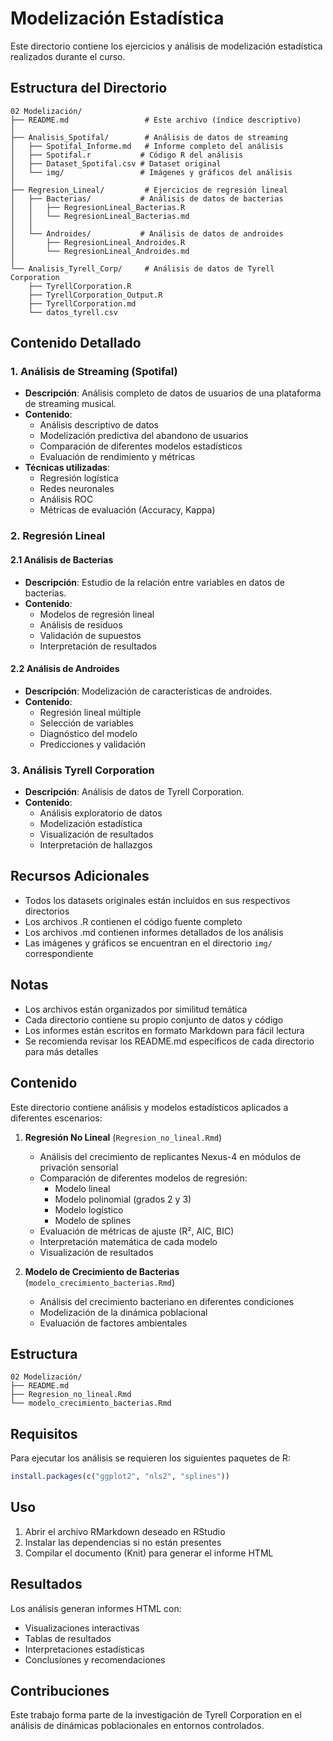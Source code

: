 # Modelización Estadística

Este directorio contiene los ejercicios y análisis de modelización estadística realizados durante el curso.

## Estructura del Directorio

```text
02 Modelización/
├── README.md                 # Este archivo (índice descriptivo)
│
├── Analisis_Spotifal/        # Análisis de datos de streaming
│   ├── Spotifal_Informe.md   # Informe completo del análisis
│   ├── Spotifal.r           # Código R del análisis
│   ├── Dataset_Spotifal.csv # Dataset original
│   └── img/                 # Imágenes y gráficos del análisis
│
├── Regresion_Lineal/         # Ejercicios de regresión lineal
│   ├── Bacterias/           # Análisis de datos de bacterias
│   │   ├── RegresionLineal_Bacterias.R
│   │   └── RegresionLineal_Bacterias.md
│   │
│   └── Androides/           # Análisis de datos de androides
│       ├── RegresionLineal_Androides.R
│       └── RegresionLineal_Androides.md
│
└── Analisis_Tyrell_Corp/     # Análisis de datos de Tyrell Corporation
    ├── TyrellCorporation.R
    ├── TyrellCorporation_Output.R
    ├── TyrellCorporation.md
    └── datos_tyrell.csv
```

## Contenido Detallado

### 1. Análisis de Streaming (Spotifal)

- **Descripción**: Análisis completo de datos de usuarios de una plataforma de streaming musical.
- **Contenido**:
  - Análisis descriptivo de datos
  - Modelización predictiva del abandono de usuarios
  - Comparación de diferentes modelos estadísticos
  - Evaluación de rendimiento y métricas
- **Técnicas utilizadas**:
  - Regresión logística
  - Redes neuronales
  - Análisis ROC
  - Métricas de evaluación (Accuracy, Kappa)

### 2. Regresión Lineal

#### 2.1 Análisis de Bacterias

- **Descripción**: Estudio de la relación entre variables en datos de bacterias.
- **Contenido**:
  - Modelos de regresión lineal
  - Análisis de residuos
  - Validación de supuestos
  - Interpretación de resultados

#### 2.2 Análisis de Androides

- **Descripción**: Modelización de características de androides.
- **Contenido**:
  - Regresión lineal múltiple
  - Selección de variables
  - Diagnóstico del modelo
  - Predicciones y validación

### 3. Análisis Tyrell Corporation

- **Descripción**: Análisis de datos de Tyrell Corporation.
- **Contenido**:
  - Análisis exploratorio de datos
  - Modelización estadística
  - Visualización de resultados
  - Interpretación de hallazgos

## Recursos Adicionales

- Todos los datasets originales están incluidos en sus respectivos directorios
- Los archivos .R contienen el código fuente completo
- Los archivos .md contienen informes detallados de los análisis
- Las imágenes y gráficos se encuentran en el directorio `img/` correspondiente

## Notas

- Los archivos están organizados por similitud temática
- Cada directorio contiene su propio conjunto de datos y código
- Los informes están escritos en formato Markdown para fácil lectura
- Se recomienda revisar los README.md específicos de cada directorio para más detalles

## Contenido

Este directorio contiene análisis y modelos estadísticos aplicados a diferentes escenarios:

1. **Regresión No Lineal** (`Regresion_no_lineal.Rmd`)
   - Análisis del crecimiento de replicantes Nexus-4 en módulos de privación sensorial
   - Comparación de diferentes modelos de regresión:
     - Modelo lineal
     - Modelo polinomial (grados 2 y 3)
     - Modelo logístico
     - Modelo de splines
   - Evaluación de métricas de ajuste (R², AIC, BIC)
   - Interpretación matemática de cada modelo
   - Visualización de resultados

2. **Modelo de Crecimiento de Bacterias** (`modelo_crecimiento_bacterias.Rmd`)
   - Análisis del crecimiento bacteriano en diferentes condiciones
   - Modelización de la dinámica poblacional
   - Evaluación de factores ambientales

## Estructura

```
02 Modelización/
├── README.md
├── Regresion_no_lineal.Rmd
└── modelo_crecimiento_bacterias.Rmd
```

## Requisitos

Para ejecutar los análisis se requieren los siguientes paquetes de R:

```r
install.packages(c("ggplot2", "nls2", "splines"))
```

## Uso

1. Abrir el archivo RMarkdown deseado en RStudio
2. Instalar las dependencias si no están presentes
3. Compilar el documento (Knit) para generar el informe HTML

## Resultados

Los análisis generan informes HTML con:

- Visualizaciones interactivas
- Tablas de resultados
- Interpretaciones estadísticas
- Conclusiones y recomendaciones

## Contribuciones

Este trabajo forma parte de la investigación de Tyrell Corporation en el análisis de dinámicas poblacionales en entornos controlados.
